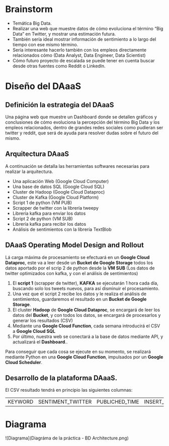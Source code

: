 # Brainstorm
* Temática Big Data.
* Realizar una web que muestre datos de cómo evoluciona el término “Big Data” en Twitter, y mostrar una estimación futura.
* También sería ideal mostrar información de sentimiento a lo largo del tiempo con ese mismo término.
* Sería interesante hacerlo también con los empleos directamente relacionados cómo (Data Analyst, Data Engineer, Data Scientist)
* Cómo futuro proyecto de escalada se puede tener en cuenta buscar desde otras fuentes como Reddit o Linkedln.

# Diseño del DAaaS
## Definición la estrategia del DAaaS
Una página web que muestre un Dashboard donde se detallen gráficos y conclusiones de cómo evoluciona la percepción del término Big Data y los empleos relacionados, dentro de grandes redes sociales como pudieran ser twitter y reddit, que será de ayuda para resolver dudas sobre el futuro del mismo.

## Arquitectura DAaaS
A continuación se detalla las herramientas softwares necesarias para realizar la arquitectura.
* Una aplicación Web (Google Cloud Computer)
* Una base de datos SQL (Google Cloud SQL)
* Cluster de Hadoop (Google Cloud Dataproc)
* Cluster de Kafka (Google Cloud Platform)
* Script 1 de python (VM PUB)
 * Scrapper de twitter con la librería tweepy
 * Librería kafka para enviar los datos
* Script 2 de python (VM SUB)
 * Librería kafka para recibir los datos
 * Análisis de sentimientos con la librería TextBlob

## DAaaS Operating Model Design and Rollout
Lá carga máxima de procesamiento se efectuará en un **Google Cloud Dataproc**, este va a leer desde un **Bucket de Google Storage** todos los datos aportado por el scrip 2 de python desde la **VM SUB** (Los datos de twitter optimizados con kafka, y con el análisis de sentimientos)
1. El **script 1** (scrapper de twitter), **KAFKA** se ejecutarán 1 hora cada día, buscando solo los tweets nuevos, para así disminuir el procesamiento.
2. Una vez que el script 2 recibe los datos y le realiza el análisis de sentimientos, guardaremos el resultado en un **Bucket de Google Storage**.
3. El cluster **Hadoop** de **Google Cloud Dataproc**, se encargará de leer los datos del **Bucket**, y con todos los datos, se encargará de procesarlos y generar los resultados (CSV)
4. Mediante una **Google Cloud Function**, cada semana introducirá el CSV a **Google Cloud SQL**
5. Por último, nuestra web se conectará a la base de datos mediante API, y actualizará el **Dashboard**..

Para conseguir que cada cosa se ejecute en su momento, se realizará mediante Python en una **Google Cloud Function**, impulsados por un **Google Cloud Scheduler**.

## Desarrollo de la plataforma DAaaS.
El CSV resultado tendrá en principio las siguientes columnas:

<table>
    <tr>
        <td>KEYWORD</td>
        <td>SENTIMENT_TWITTER</td>
        <td>PUBLICHED_TIME</td>
        <td>INSERT_TIME</td>
    </tr>
</table>

# Diagrama
![Diagrama](Diagráma de la práctica - BD Architecture.png)